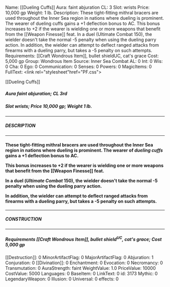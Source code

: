 Name: [[Dueling Cuffs]]
Aura: faint abjuration
CL: 3
Slot: wrists
Price: 10,000 gp
Weight: 1 lb.
Description: These tight-fitting mithral bracers are used throughout the Inner Sea region in nations where dueling is prominent. The wearer of dueling cuffs gains a +1 deflection bonus to AC. This bonus increases to +2 if the wearer is wielding one or more weapons that benefit from the [[Weapon Finesse]] feat. In a duel (Ultimate Combat 150), the wielder doesn't take the normal -5 penalty when using the dueling parry action. In addition, the wielder can attempt to deflect ranged attacks from firearms with a dueling parry, but takes a -5 penalty on such attempts.
Requirements: [[Craft Wondrous Item]], bullet shieldUC, cat's grace
Cost: 5,000 gp
Group: Wondrous Item
Source: Inner Sea Combat
AL: 0
Int: 0
Wis: 0
Cha: 0
Ego: 0
Communication: 0
Senses: 0
Powers: 0
MagicItems: 0
FullText: <link rel="stylesheet"href="PF.css"><div class="heading"><p class="alignleft">[[Dueling Cuffs]]</p><div style="clear: both;"></div></div><div><h5><b>Aura </b>faint abjuration; <b>CL </b>3rd</h5><h5><b>Slot </b>wrists; <b>Price </b>10,000 gp; <b>Weight </b>1 lb.</h5></div><hr/><div><h5><b>DESCRIPTION</b></h5></div><hr/><div><h4><p>These tight-fitting mithral bracers are used throughout the Inner Sea region in nations where dueling is prominent. The wearer of <i>dueling cuffs</i> gains a +1 deflection bonus to AC.</p><p>This bonus increases to +2 if the wearer is wielding one or more weapons that benefit from the [[Weapon Finesse]] feat.</p><p>In a duel (<i>Ultimate Combat</i> 150), the wielder doesn't take the normal -5 penalty when using the dueling parry action.</p><p>In addition, the wielder can attempt to deflect ranged attacks from firearms with a dueling parry, but takes a -5 penalty on such attempts.</p></h4></div><hr/><div><h5><b>CONSTRUCTION</b></h5></div><hr/><div><h5><b>Requirements </b>[[Craft Wondrous Item]], <i>bullet shield<sup>UC</sup></i>, <i>cat's grace</i>; <b>Cost </b>5,000 gp</h5></div>
[[Destruction]]: 0
MinorArtifactFlag: 0
MajorArtifactFlag: 0
Abjuration: 1
Conjuration: 0
[[Divination]]: 0
Enchantment: 0
Evocation: 0
Necromancy: 0
Transmutation: 0
AuraStrength: faint
WeightValue: 1.0
PriceValue: 10000
CostValue: 5000
Languages: 0
BaseItem: 0
LinkText: 0
id: 3173
Mythic: 0
LegendaryWeapon: 0
Illusion: 0
Universal: 0
effects: 0
